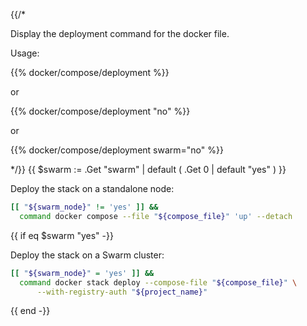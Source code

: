 {{/*

Display the deployment command for the docker file.

Usage:

{{% docker/compose/deployment %}}

or

{{% docker/compose/deployment "no" %}}

or

{{% docker/compose/deployment swarm="no" %}}

*/}}
{{ $swarm := .Get "swarm" | default ( .Get 0 | default "yes" ) }}

Deploy the stack on a standalone node:

```bash
[[ "${swarm_node}" != 'yes' ]] &&
  command docker compose --file "${compose_file}" 'up' --detach
```

{{ if eq $swarm "yes"  -}}

Deploy the stack on a Swarm cluster:

```bash
[[ "${swarm_node}" = 'yes' ]] &&
  command docker stack deploy --compose-file "${compose_file}" \
      --with-registry-auth "${project_name}"
```

{{ end -}}
